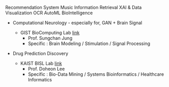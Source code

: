 Recommendation System
Music Information Retrieval
XAI & Data Visualization
OCR
AutoML
BioIntelligence

- Computational Neurology - especially for, GAN + Brain Signal
  - GIST BioComputing Lab [link](https://biocomput.gist.ac.kr/biocomput)
    - Prof. Sungchan Jung
    - Specific : Brain Modeling / Stimulation / Signal Processing

- Drug Prediction Discovery
  - KAIST BISL Lab [link](http://biosoft.kaist.ac.kr/bisl_2018/index.html)
    - Prof. Doheon Lee
    - Specific : Bio-Data Mining / Systems Bioinformatics / Healthcare Informatics
